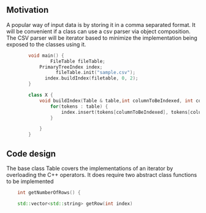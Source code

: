 ## Motivation

A popular way of input data is by storing it in a comma separated format.
It will be convenient if a class can use a csv parser via object composition.
The CSV parser will be iterator based to minimize the implementation being exposed to the classes using it.

```cpp
        void main() {
		        FileTable fileTable;
            PrimaryTreeIndex index;
		          fileTable.init("sample.csv");
              index.buildIndex(filetable, 0, 2);
        }

        class X {
		    void buildIndex(Table & table,int columnToBeIndexed, int columnToBeLookedUp) {
			    for(tokens : table) {
				    index.insert(tokens[columnToBeIndexed], tokens[columnToBeLookedUp]);
			    }

		    }
        }
```

## Code design

The base class Table covers the implementations of an iterator by overloading the C++ operators.
It does require two abstract class functions to be implemented

```cpp
    int getNumberOfRows() {

    std::vector<std::string> getRow(int index)
```
